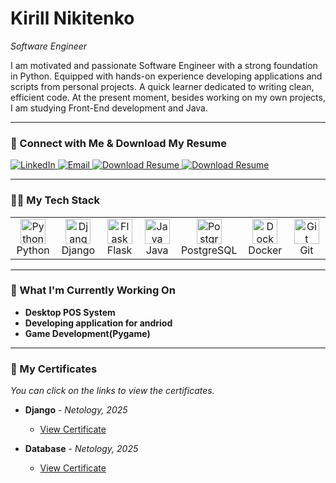 # Kirill Nikitenko
*Software Engineer*

I am motivated and passionate Software Engineer with a strong foundation in Python. Equipped with hands-on experience developing applications and scripts from personal projects.  A quick learner dedicated to writing clean, efficient code. At the present moment, besides working on my own projects, I am studying Front-End development and Java.

---

### 🤝 Connect with Me & Download My Resume

<a href="https://linkedin.com/in/kirill-nikitenko-8b600a375/" target="_blank">
<img src="https://img.shields.io/badge/LinkedIn-0077B5?style=for-the-badge&logo=linkedin&logoColor=white" alt="LinkedIn"/>
</a>
<a href="mailto:kirill_n89@mail.ru">
<img src="https://img.shields.io/badge/Email-D14836?style=for-the-badge&logo=gmail&logoColor=white" alt="Email"/>
</a>
<a href="https://github.com/Kirill-dev01/resume/blob/main/Nikitenko-Kirill-Resume(eng).pdf" target="_blank">
<img src="https://img.shields.io/badge/Download-My_Resume_(PDF)-blue?style=for-the-badge&logo=googledocs&logoColor=white" alt="Download Resume"/>
</a>
<a href="https://github.com/Kirill-dev01/resume/blob/main/Никитенко%20Кирилл%2C%20резюме.pdf" target="_blank">
<img src="https://img.shields.io/badge/Download-Мое_Резюме_(PDF)-blue?style=for-the-badge&logo=googledocs&logoColor=white" alt="Download Resume"/>
</a>


---

### 👨‍💻 My Tech Stack
<table>
  <tr>
    <td align="center" width="96">
      <a href="#"><img src="https://cdn.jsdelivr.net/gh/devicons/devicon/icons/python/python-original.svg" width="40" height="40" alt="Python" /></a><br>Python
    </td>
    <td align="center" width="96">
      <a href="#"><img src="https://cdn.jsdelivr.net/gh/devicons/devicon/icons/django/django-plain.svg" width="40" height="40" alt="Django" /></a><br>Django
    </td>
    <td align="center" width="96">
      <a href="#"><img src="https://cdn.jsdelivr.net/gh/devicons/devicon/icons/flask/flask-original.svg" width="40" height="40" alt="Flask" /></a><br>Flask
    </td>
    <td align="center" width="96">
      <a href="#"><img src="https://cdn.jsdelivr.net/gh/devicons/devicon/icons/java/java-original.svg" width="40" height="40" alt="Java" /></a><br>Java
    </td>
    <td align="center" width="96">
      <a href="#"><img src="https://cdn.jsdelivr.net/gh/devicons/devicon/icons/postgresql/postgresql-original.svg" width="40" height="40" alt="PostgreSQL" /></a><br>PostgreSQL
    </td>
    <td align="center" width="96">
      <a href="#"><img src="https://cdn.jsdelivr.net/gh/devicons/devicon/icons/docker/docker-original.svg" width="40" height="40" alt="Docker" /></a><br>Docker
    </td>
     <td align="center" width="96">
      <a href="#"><img src="https://cdn.jsdelivr.net/gh/devicons/devicon/icons/git/git-original.svg" width="40" height="40" alt="Git" /></a><br>Git
    </td>
  </tr>
</table>

---

### 🚀 What I'm Currently Working On

* **Desktop POS System**
* **Developing application for andriod**
* **Game Development(Pygame)**

---

### 📜 My Certificates

*You can click on the links to view the certificates.*

* **Django** - *Netology, 2025*
    * [View Certificate](https://github.com/Kirill-dev01/resume/blob/main/Django.pdf)

* **Database** - *Netology, 2025*
    * [View Certificate](https://github.com/Kirill-dev01/resume/blob/main/Data%20base.pdf)

 
